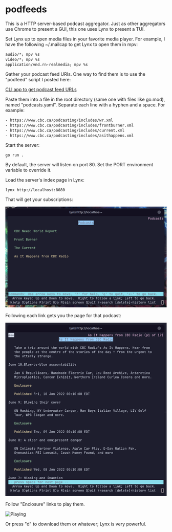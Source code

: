 # podfeeds

This is a HTTP server-based podcast aggregator. Just as other aggregators use Chrome to present a GUI, this one uses Lynx
to present a TUI.

Set Lynx up to open media files in your favorite media player. For example, I have the following ~/.mailcap to get Lynx to
open them in mpv:

    audio/*; mpv %s
    video/*; mpv %s
    application/vnd.rn-realmedia; mpv %s

Gather your podcast feed URIs. One way to find them is to
use the "podfeed" script I posted here:

[CLI app to get podcast feed URLs
](https://www.linuxquestions.org/questions/linuxquestions-org-member-success-stories-23/cli-app-to-get-podcast-feed-urls-4175656322/)

Paste them into a file in the root directory (same one with files like go.mod), named "podcasts.yaml". Separate each line with a
hyphen and a space. For example:

    - https://www.cbc.ca/podcasting/includes/wr.xml
    - https://www.cbc.ca/podcasting/includes/frontburner.xml
    - https://www.cbc.ca/podcasting/includes/current.xml
    - https://www.cbc.ca/podcasting/includes/asithappens.xml


Start the server:

    go run .

By default, the server will listen on port 80. Set the PORT environment variable to override it.

Load the server's index page in Lynx:

    lynx http://localhost:8080

That will get your subscriptions:

![Subscriptions](images/subscriptions.png)

Following each link gets you the page for that podcast:

![As It Happens](images/as_it_happens.png)

Follow "Enclosure" links to play them.

![Playing](images/playing.png)

Or press "d" to download them or whatever; Lynx is very powerful.
